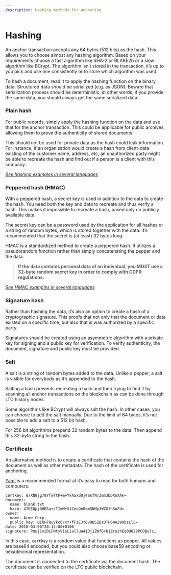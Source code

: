 ```yaml
---
description: Hashing methods for anchoring
---
```


# Hashing

An anchor transaction accepts any 64 bytes \(512 bits\) as the hash. This allows you to choose almost any hashing algorithm. Based on your requirements choose a fast algorithm like SHA-2 or BLAKE2b or a slow algorithm like BCrypt. The algorithm isn’t stored in the transaction, it’s up to you pick and use one consistently or to store which algorithm was used.

To hash a document, read it to apply the hashing function on the binary data. Structured data should be serialized \(e.g. as JSON\). Beware that serialization process should be deterministic; in other words, if you provide the same data, you should always get the same serialized data.

### **Plain hash**

For public records, simply apply the hashing function on the data and use that for the anchor transaction. This could be applicable for public archives, allowing them to prove the authenticity of stored documents.

This should not be used for private data as the hash could leak information. For instance, if an organization would create a hash from client-data existing of the customer name, address, etc, an unauthorized party might be able to recreate the hash and find out if a person is a client with this company.

[_See hashing examples in several languages_](https://gist.github.com/jasny/2200f68f8109b22e61863466374a5c1d#file-sha256-md)

### **Peppered hash \(HMAC\)**

With a peppered hash, a secret key is used in addition to the data to create the hash. You need both the key and data to recreate and thus verify a hash. This makes it impossible to recreate a hash, based only on publicly available data.

The secret key can be a password used by the application for all hashes or a string of random bytes, which is stored together with the data. It’s recommended that the secret is \(at least\) 32 bytes long.

HMAC is a standardized method to create a peppered hash. It utilizes a pseudorandom function rather than simply concatenating the pepper and the data.

> **If the data contains personal data of an individual, you MUST use a 32-byte random secret key in order to comply with GDPR regulations.**

[_See HMAC examples in several languages_](https://gist.github.com/jasny/2200f68f8109b22e61863466374a5c1d#file-sha256-hmac-md)

### **Signature hash**

Rather than hashing the data, it’s also an option to create a hash of a cryptographic signature. This proofs that not only that the document or data existed on a specific time, but also that is was authorized by a specific party.

Signatures should be created using an asymmetric algorithm with a private key for signing and a public key for verification. To verify authenticity, the document, signature and public key must be provided.

### **Salt**

A salt is a string of random bytes added to the data. Unlike a pepper, a salt is visible for everybody as it’s appended to the hash.

Salting a hash prevents recreating a hash and then trying to find it by scanning all anchor transactions on the blockchain as can be done through LTO history nodes.

Some algorithms like BCrypt will always salt the hash. In other cases, you can choose to add the salt manually. Due to the limit of 64 bytes, it’s not possible to add a salt to a 512 bit hash.

For 256 bit algorithms prepend 32 random bytes to the data. Then append this 32-byte string to the hash.

### Certificate

An alternative method is to create a certificate that contains the hash of the document as well as other metadata. The hash of the certificate is used for anchoring.

[Yaml](https://yaml.org/) is a recommended format at it’s easy to read for both humans and computers.

```text
certkey: 87XN8jg78YfwTtP+m+YFASxd0j4aKfN/JmmJDDXnXAk=
document:
  name: blank.txt
  hash: 47DEQpj8HBSa+/TImW+5JCeuQeRkm5NMpJWZG3hSuFU=
owner:
  name: Acme Corp.
  public_key: QIhH7QuVkc6/xY+fFzEJt6v9BSZBzDTH6mA29HbsLlE=
date: 2018-03-06T20:12:00+0100
signature: Pnuj1viOLFNtyV1sLialluW4jDj1ZWf6+KjZrazhEq0U028PCOBulc…
```

In this case, `certkey` is a random value that functions as pepper. All values are base64 encoded, but you could also choose base58 encoding or hexadecimal representation.

The document is connected to the certificate via the document hash. The certificate can be verified on the LTO public blockchain.

